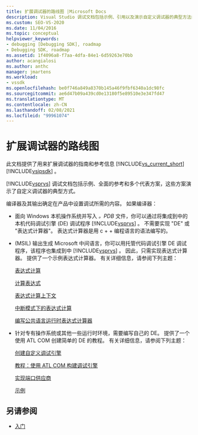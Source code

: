 ```yaml
---
title: 扩展调试器的路线图 |Microsoft Docs
description: Visual Studio 调试文档包括示例、引用以及演示自定义调试器的典型方法的几个方案。
ms.custom: SEO-VS-2020
ms.date: 11/04/2016
ms.topic: conceptual
helpviewer_keywords:
- debugging [Debugging SDK], roadmap
- Debugging SDK, roadmap
ms.assetid: 1f4096a8-f7aa-4dfa-84e1-6d59263e70bb
author: acangialosi
ms.author: anthc
manager: jmartens
ms.workload:
- vssdk
ms.openlocfilehash: be0f746a849a8370b145a46f9fbf6340a1dc98fc
ms.sourcegitcommit: ae6d47b09a439cd0e13180f5e89510e3e347fd47
ms.translationtype: MT
ms.contentlocale: zh-CN
ms.lasthandoff: 02/08/2021
ms.locfileid: "99961074"
---
```

# <a name="roadmap-for-extending-the-debugger"></a>扩展调试器的路线图
此文档提供了用来扩展调试器的指南和参考信息 [!INCLUDE[vs_current_short](../../code-quality/includes/vs_current_short_md.md)] [!INCLUDE[vsipsdk](../../extensibility/includes/vsipsdk_md.md)] 。

 [!INCLUDE[vsprvs](../../code-quality/includes/vsprvs_md.md)] 调试文档包括示例、全面的参考和多个代表方案，这些方案演示了自定义调试器的典型方式。

 编译器及其输出确定在产品中设置调试所需的内容。 如果编译器：

- 面向 Windows 本机操作系统并写入 *。PDB* 文件，你可以通过将集成到中的本机代码调试引擎 (DE) 调试程序 [!INCLUDE[vsprvs](../../code-quality/includes/vsprvs_md.md)] 。 不需要实现 "DE" 或 "表达式计算器"。 表达式计算器是用 c + + 编程语言的语法编写的。

-  (MSIL) 输出生成 Microsoft 中间语言，你可以用托管代码调试引擎 DE 调试程序，该程序也集成到中 [!INCLUDE[vsprvs](../../code-quality/includes/vsprvs_md.md)] 。 因此，只需实现表达式计算器。 提供了一个示例表达式计算器。 有关详细信息，请参阅下列主题：

   [表达式计算](../../extensibility/debugger/expression-evaluation-visual-studio-debugging-sdk.md)

   [计算表达式](../../extensibility/debugger/evaluating-expressions.md)

   [表达式计算上下文](../../extensibility/debugger/expression-evaluation-context.md)

   [中断模式下的表达式计算](../../extensibility/debugger/expression-evaluation-in-break-mode.md)

   [编写公共语言运行时表达式计算器](../../extensibility/debugger/writing-a-common-language-runtime-expression-evaluator.md)

- 针对专有操作系统或其他一些运行时环境，需要编写自己的 DE。 提供了一个使用 ATL COM 创建简单的 DE 的教程。 有关详细信息，请参阅下列主题：

   [创建自定义调试引擎](../../extensibility/debugger/creating-a-custom-debug-engine.md)

   [教程：使用 ATL COM 构建调试引擎](/previous-versions/bb147024(v=vs.90))

   [实现端口供应商](../../extensibility/debugger/implementing-a-port-supplier.md)

   [示例](../../extensibility/debugger/visual-studio-debugging-samples.md)

## <a name="see-also"></a>另请参阅
- [入门](../../extensibility/debugger/getting-started-with-debugger-extensibility.md)